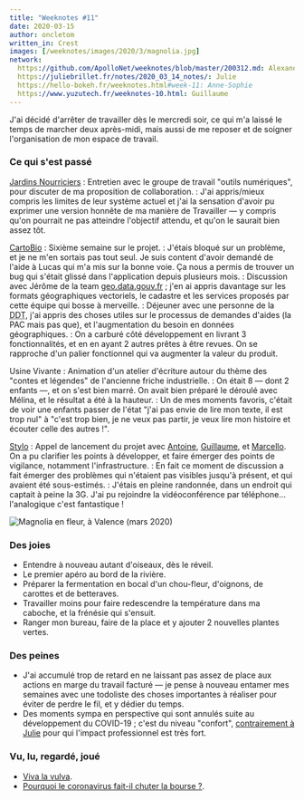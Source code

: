 ```yaml
---
title: "Weeknotes #11"
date: 2020-03-15
author: oncletom
written_in: Crest
images: [/weeknotes/images/2020/3/magnolia.jpg]
network:
  https://github.com/ApolloNet/weeknotes/blob/master/200312.md: Alexandre
  https://juliebrillet.fr/notes/2020_03_14_notes/: Julie
  https://hello-bokeh.fr/weeknotes.html#week-11: Anne-Sophie
  https://www.yuzutech.fr/weeknotes-10.html: Guillaume
---
```


J'ai décidé d'arrêter de travailler dès le mercredi soir, ce qui m'a laissé
le temps de marcher deux après-midi, mais aussi de me reposer et
de soigner l'organisation de mon espace de travail.

<!--more-->

### Ce qui s'est passé


[Jardins Nourriciers]
: Entretien avec le groupe de travail "outils numériques", pour discuter
  de ma proposition de collaboration.
: J'ai appris/mieux compris les limites de leur système actuel et j'ai la
  sensation d'avoir pu exprimer une version honnête de ma manière de Travailler
  — y compris qu'on pourrait ne pas atteindre l'objectif attendu,
  et qu'on le saurait bien assez tôt.


[CartoBio]
: Sixième semaine sur le projet.
: J'étais bloqué sur un problème, et je ne m'en sortais pas tout seul.
  Je suis content d'avoir demandé de l'aide à Lucas qui m'a mis sur la bonne voie.
  Ça nous a permis de trouver un bug qui s'était glissé dans l'application depuis plusieurs mois.
: Discussion avec Jérôme de la team [geo.data.gouv.fr](https://geo.data.gouv.fr/) ;
  j'en ai appris davantage sur les formats géographiques vectoriels, le cadastre
  et les services proposés par cette équipe qui bosse à merveille.
: Déjeuner avec une personne de la <abbr title="Direction Départementale des Territoires">DDT</abbr>,
  j'ai appris des choses utiles sur le processus de demandes d'aides (la PAC mais pas que),
  et l'augmentation du besoin en données géographiques.
: On a carburé côté développement en livrant 3 fonctionnalités, et en
  en ayant 2 autres prêtes à être revues. On se rapproche d'un palier fonctionnel
  qui va augmenter la valeur du produit.


Usine Vivante
: Animation d'un atelier d'écriture autour du thème des "contes et légendes"
  de l'ancienne friche industrielle.
: On était 8 — dont 2 enfants —, et on s'est bien marré. On avait bien préparé
  le déroulé avec Mélina, et le résultat a été à la hauteur.
: Un de mes moments favoris, c'était de voir une enfants passer de l'état
  "j'ai pas envie de lire mon texte, il est trop nul"
  à "c'est trop bien, je ne veux pas partir, je veux lire mon histoire et écouter celle des autres !".

[Stylo]
: Appel de lancement du projet avec [Antoine], [Guillaume], et [Marcello](https://vitalirosati.com/).
  On a pu clarifier les points à développer, et faire émerger des points de vigilance,
  notamment l'infrastructure.
: En fait ce moment de discussion a fait émerger des problèmes qui
  n'étaient pas visibles jusqu'à présent, et qui avaient été sous-estimés.
: J'étais en pleine randonnée, dans un endroit qui captait à peine la 3G.
  J'ai pu rejoindre la vidéoconférence par téléphone… l'analogique c'est fantastique !



![](/weeknotes/images/2020/3/magnolia.jpg "Magnolia en fleur, à Valence (mars 2020)")

### Des joies

- Entendre à nouveau autant d'oiseaux, dès le réveil.
- Le premier apéro au bord de la rivière.
- Préparer la fermentation en bocal d'un chou-fleur, d'oignons, de carottes et de betteraves.
- Travailler moins pour faire redescendre la température dans ma caboche, et la frénésie qui s'ensuit.
- Ranger mon bureau, faire de la place et y ajouter 2 nouvelles plantes vertes.

### Des peines

- J'ai accumulé trop de retard en ne laissant pas assez de place aux actions en marge du travail facturé —
  je pense à nouveau entamer mes semaines avec une todoliste des choses importantes
  à réaliser pour éviter de perdre le fil, et y dédier du temps.
- Des moments sympa en perspective qui sont annulés suite au développement du COVID-19 ;
  c'est du niveau "confort", [contrairement à Julie](https://juliebrillet.fr/notes/2020_03_14_notes/)
  pour qui l'impact professionnel est très fort.


### Vu, lu, regardé, joué

- [Viva la vulva](http://www.film-documentaire.fr/4DACTION/w_fiche_film/55630_1).
- [Pourquoi le coronavirus fait-il chuter la bourse ?](https://www.youtube.com/watch?v=gE2-VTfevH8).

[détour.studio]: /
[Stylo]: https://github.com/EcrituresNumeriques/stylo
[Jardins Nourriciers]: https://www.lesjardinsnourriciers.com/
[CartoBio]: http://cartobio.org/

[Sofia]: https://twitter.com/sofiaboulaarab
[Antoine]: https://www.quaternum.net/
[Guillaume]: https://www.yuzutech.fr/
